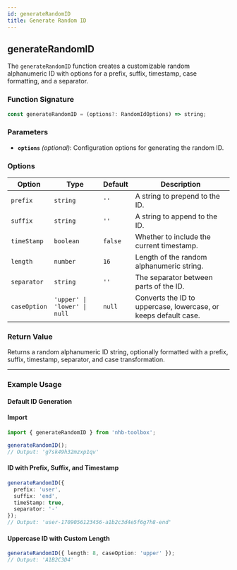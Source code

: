 ```yaml
---
id: generateRandomID
title: Generate Random ID
---
```


## generateRandomID

The `generateRandomID` function creates a customizable random alphanumeric ID with options for a prefix, suffix, timestamp, case formatting, and a separator.

### Function Signature

```typescript
const generateRandomID = (options?: RandomIdOptions) => string;
```

### Parameters

- **`options`** _(optional)_: Configuration options for generating the random ID.

### Options

| Option       | Type               | Default   | Description |
|--------------|--------------------|-----------|-------------|
| `prefix`     | `string`           | `''`      | A string to prepend to the ID. |
| `suffix`     | `string`           | `''`      | A string to append to the ID. |
| `timeStamp`  | `boolean`          | `false`   | Whether to include the current timestamp. |
| `length`     | `number`           | `16`      | Length of the random alphanumeric string. |
| `separator`  | `string`           | `''`      | The separator between parts of the ID. |
| `caseOption` | `'upper' \| 'lower' \| null` | `null` | Converts the ID to uppercase, lowercase, or keeps default case. |

### Return Value

Returns a random alphanumeric ID string, optionally formatted with a prefix, suffix, timestamp, separator, and case transformation.

---

### Example Usage

#### Default ID Generation

#### Import

```ts
import { generateRandomID } from 'nhb-toolbox';
```

```typescript
generateRandomID();
// Output: 'g7sk49h32mzxp1qv'
```

#### ID with Prefix, Suffix, and Timestamp

```typescript
generateRandomID({
  prefix: 'user',
  suffix: 'end',
  timeStamp: true,
  separator: '-'
});
// Output: 'user-1709056123456-a1b2c3d4e5f6g7h8-end'
```

#### Uppercase ID with Custom Length

```typescript
generateRandomID({ length: 8, caseOption: 'upper' });
// Output: 'A1B2C3D4'
```
